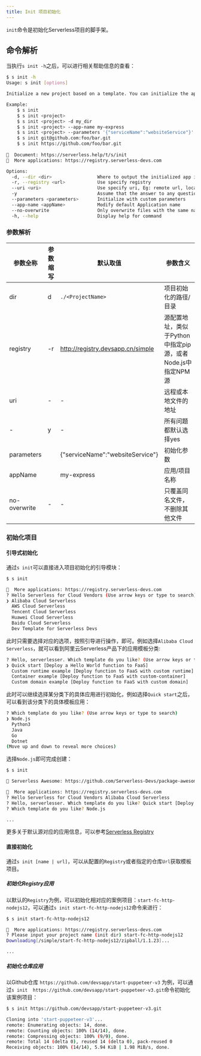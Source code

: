 ```yaml
---
title: Init 项目初始化
---
```


`init`命令是初始化Serverless项目的脚手架。

## 命令解析

当执行`s init -h`之后，可以进行相关帮助信息的查看：

```bash
$ s init -h
Usage: s init [options]

Initialize a new project based on a template. You can initialize the application that conforms to the serverless devs project specification through GitHub, or you can initialize the application provided by the source by configuring the source.

Example:
    $ s init
    $ s init <project> 
    $ s init <project> -d my_dir
    $ s init <project> --app-name my-express
    $ s init <project> --parameters '{"serviceName":"websiteService"}'
    $ s init git@github.com:foo/bar.git
    $ s init https://github.com/foo/bar.git
    
📖  Document: https://serverless.help/t/s/init
🚀  More applications: https://registry.serverless-devs.com

Options:
  -d, --dir <dir>                 Where to output the initialized app into (default: ./<ProjectName> )
  -r, --registry <url>            Use specify registry
  --uri <uri>                     Use specify uri, Eg: remote url, local dir, local zip file
  -y                              Assume that the answer to any question which would be asked is yes
  --parameters <parameters>       Initialize with custom parameters
  --app-name <appName>            Modify default Application name
  --no-overwrite                  Only overwrite files with the same name
  -h, --help                      Display help for command
```

### 参数解析

| 参数全称     | 参数缩写 | 默认取值                          | 参数含义                                                    |
| ------------ | -------- | --------------------------------- | ----------------------------------------------------------- |
| dir          | d        | `./<ProjectName>`                 | 项目初始化的路径/目录                                       |
| registry     | -r       | <http://registry.devsapp.cn/simple> | 源配置地址，类似于Python中指定pip源，或者Node.js中指定NPM源 |
| uri          | -        | -                                 | 远程或本地文件的地址                                        |
| -            | y        | -                                 | 所有问题都默认选择yes                                       |
| parameters   |          | {"serviceName":"websiteService"}  | 初始化参数                                                  |
| appName      |          | my-express                        | 应用/项目名称                                               |
| no-overwrite | -        | -                                 | 只覆盖同名文件，不删除其他文件                              |

### 初始化项目

#### 引导式初始化

通过`s init`可以直接进入项目初始化的引导模块：

```bash
$ s init

🚀  More applications: https://registry.serverless-devs.com
? Hello Serverless for Cloud Vendors (Use arrow keys or type to search)
❯ Alibaba Cloud Serverless 
  AWS Cloud Serverless 
  Tencent Cloud Serverless 
  Huawei Cloud Serverless 
  Baidu Cloud Serverless 
  Dev Template for Serverless Devs 
```

此时只需要选择对应的选项，按照引导进行操作，即可。例如选择`Alibaba Cloud Serverless`，就可以看到阿里云Serverless产品下的应用模板分类:

```bash
? Hello, serverlesser. Which template do you like? (Use arrow keys or type to search)
❯ Quick start [Deploy a Hello World function to FaaS] 
  Custom runtime example [Deploy function to FaaS with custom runtime] 
  Container example [Deploy function to FaaS with custom-container] 
  Custom domain example [Deploy function to FaaS with custom domain] 
```

此时可以继续选择某分类下的具体应用进行初始化，例如选择`Quick start`之后，可以看到该分类下的具体模板应用：

```bash
? Which template do you like? (Use arrow keys or type to search)
❯ Node.js 
  Python3 
  Java 
  Go 
  Dotnet 
(Move up and down to reveal more choices)
```

选择`Node.js`即可完成创建：

```bash
$ s init                                         

🚀 Serverless Awesome: https://github.com/Serverless-Devs/package-awesome

🚀  More applications: https://registry.serverless-devs.com
? Hello Serverless for Cloud Vendors Alibaba Cloud Serverless
? Hello, serverlesser. Which template do you like? Quick start [Deploy a Hello World function to FaaS]
? Which template do you like? Node.js

...
```

更多关于默认源对应的应用信息，可以参考[Serverless Registry](https://registry.serverless-devs.com/)

#### 直接初始化

通过`s init [name | url]`，可以从配置的`Registry`或者指定的仓库`Url`获取模板项目。

##### 初始化Registry应用

以默认的`Registry`为例，可以初始化相对应的案例项目：`start-fc-http-nodejs12`，可以通过`s init start-fc-http-nodejs12`命令来进行：

```bash
$ s init start-fc-http-nodejs12

🚀  More applications: https://registry.serverless-devs.com
? Please input your project name (init dir) start-fc-http-nodejs12
Downloading[/simple/start-fc-http-nodejs12/zipball/1.1.23]...

...
```

##### 初始化仓库应用

以Github仓库 `https://github.com/devsapp/start-puppeteer-v3` 为例，可以通过`s init  https://github.com/devsapp/start-puppeteer-v3.git`命令初始化该案例项目：

```bash
$ s init https://github.com/devsapp/start-puppeteer-v3.git

Cloning into 'start-puppeteer-v3'...
remote: Enumerating objects: 14, done.
remote: Counting objects: 100% (14/14), done.
remote: Compressing objects: 100% (9/9), done.
remote: Total 14 (delta 0), reused 14 (delta 0), pack-reused 0
Receiving objects: 100% (14/14), 5.94 KiB | 1.98 MiB/s, done.
```